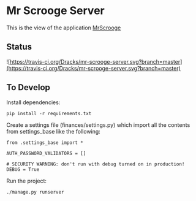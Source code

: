# Mr Scrooge Server
This is the view of the application [MrScrooge](https://github.com/Dracks/mr-scrooge/)

## Status
![https://travis-ci.org/Dracks/mr-scrooge-server.svg?branch=master](https://travis-ci.org/Dracks/mr-scrooge-server.svg?branch=master)

## To Develop
Install dependencies:
```
pip install -r requirements.txt
```

Create a settings file (finances/settings.py) which import all the contents from settings_base like the following:
```
from .settings_base import *

AUTH_PASSWORD_VALIDATORS = []

# SECURITY WARNING: don't run with debug turned on in production!
DEBUG = True
```

Run the project:
```
./manage.py runserver 
```
